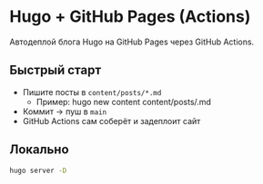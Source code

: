 # Hugo + GitHub Pages (Actions)

Автодеплой блога Hugo на GitHub Pages через GitHub Actions.

## Быстрый старт

- Пишите посты в `content/posts/*.md`
    - Пример: hugo new content content/posts/<name>.md
- Коммит → пуш в `main`
- GitHub Actions сам соберёт и задеплоит сайт

## Локально

```bash
hugo server -D
